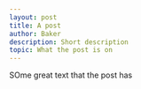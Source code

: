 ```yaml
---
layout: post
title: A post
author: Baker
description: Short description
topic: What the post is on
---
```

SOme great text that the post has